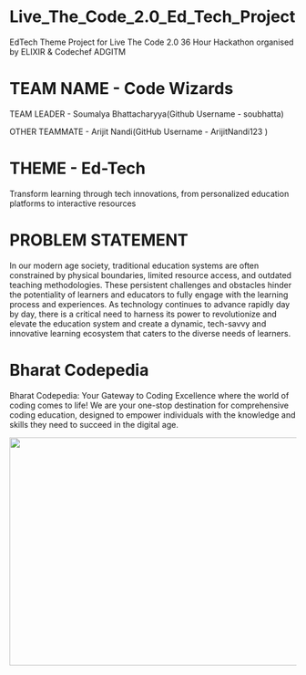 # Live_The_Code_2.0_Ed_Tech_Project

EdTech Theme Project for Live The Code 2.0 36 Hour Hackathon organised by ELIXIR &amp;  Codechef ADGITM

# TEAM NAME - Code Wizards

TEAM LEADER - Soumalya Bhattacharyya(Github Username - soubhatta)

OTHER TEAMMATE - Arijit Nandi(GitHub Username - ArijitNandi123 )

# THEME - Ed-Tech
Transform learning through tech innovations, from personalized education platforms to interactive resources

# PROBLEM STATEMENT 
In our modern age society, traditional education systems are often constrained by physical boundaries, limited resource access, and outdated teaching methodologies. These persistent challenges and obstacles hinder the potentiality of learners and educators to fully engage with the learning process and experiences. As technology continues to advance rapidly day by day, there is a critical need to harness its power to revolutionize and elevate the education system and create a dynamic, tech-savvy and innovative learning ecosystem that caters to the diverse needs of learners.

 # Bharat Codepedia

Bharat Codepedia: Your Gateway to Coding Excellence where the world of coding comes to life! We are your one-stop destination for comprehensive coding education, designed to empower individuals with the knowledge and skills they need to succeed in the digital age.

<p align="center">
  <img width="800" height="400" src="https://github.com/soubhatta/Bharat-Codepedia-Ed_Tech-Project/assets/122465630/0aa608b7-de08-4018-b017-64ced1e01476">
</p>
